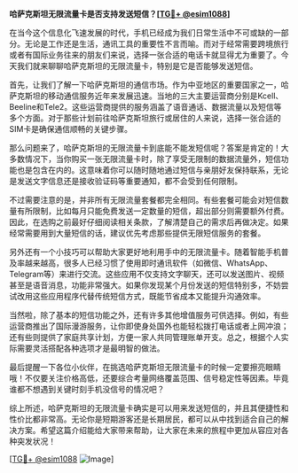 **哈萨克斯坦无限流量卡是否支持发送短信？[[TG💪+ @esim1088](https://t.me/s/esim1088)]**

在当今这个信息化飞速发展的时代，手机已经成为我们日常生活中不可或缺的一部分。无论是工作还是生活，通讯工具的重要性不言而喻。而对于经常需要跨境旅行或者有国际业务往来的朋友们来说，选择一张合适的电话卡就显得尤为重要了。今天我们就来聊聊哈萨克斯坦的无限流量卡，特别是它是否能够发送短信。

首先，让我们了解一下哈萨克斯坦的通信市场。作为中亚地区的重要国家之一，哈萨克斯坦的移动通信服务近年来发展迅速。当地的三大主要运营商分别是Kcell、Beeline和Tele2。这些运营商提供的服务涵盖了语音通话、数据流量以及短信等多个方面。对于那些计划前往哈萨克斯坦旅行或居住的人来说，选择一张合适的SIM卡是确保通信顺畅的关键步骤。

那么问题来了，哈萨克斯坦的无限流量卡到底能不能发短信呢？答案是肯定的！大多数情况下，当你购买一张无限流量卡时，除了享受无限制的数据流量外，短信功能也是包含在内的。这意味着你可以随时随地通过短信与亲朋好友保持联系，无论是发送文字信息还是接收验证码等重要通知，都不会受到任何限制。

不过需要注意的是，并非所有无限流量套餐都完全相同。有些套餐可能会对短信数量有所限制，比如每月只能免费发送一定数量的短信，超出部分则需要额外付费。因此，在选购之前最好仔细阅读相关条款，了解清楚自己的需求后再做决定。如果经常需要用到大量短信的话，建议优先考虑那些提供无限短信服务的套餐。

另外还有一个小技巧可以帮助大家更好地利用手中的无限流量卡。随着智能手机普及率越来越高，很多人已经习惯了使用即时通讯软件（如微信、WhatsApp、Telegram等）来进行交流。这些应用不仅支持文字聊天，还可以发送图片、视频甚至是语音消息，功能非常强大。如果你发现某个月份发送的短信特别多，不妨尝试改用这些应用程序代替传统短信方式，既能节省成本又能提升沟通效率。

当然啦，除了基本的短信功能之外，还有许多其他增值服务可供选择。例如，有些运营商推出了国际漫游服务，让你即使身处国外也能轻松拨打电话或者上网冲浪；还有些则提供了家庭共享计划，方便一家人共同管理账单开支。总之，根据个人实际需要灵活搭配各种选项才是最明智的做法。

最后提醒一下各位小伙伴，在挑选哈萨克斯坦无限流量卡的时候一定要擦亮眼睛哦！不仅要关注价格高低，还要综合考量网络覆盖范围、信号稳定性等因素。毕竟谁都不想遇到关键时刻手机没信号的情况吧？

综上所述，哈萨克斯坦的无限流量卡确实是可以用来发送短信的，并且其便捷性和性价比都非常高。无论你是短期游客还是长期居民，都可以从中找到适合自己的解决方案。希望这篇介绍能给大家带来帮助，让大家在未来的旅程中更加从容应对各种突发状况！

[[TG💪+ @esim1088](https://t.me/s/esim1088) ![Image](https://i.postimg.cc/4NQfJmqS/Snipaste-2025-05-13-00-14-12.png)]